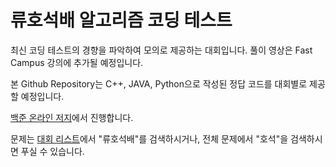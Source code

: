# 류호석배 알고리즘 코딩 테스트

최신 코딩 테스트의 경향을 파악하여 모의로 제공하는 대회입니다. 풀이 영상은 Fast Campus 강의에 추가될 예정입니다.

본 Github Repository는 C++, JAVA, Python으로 작성된 정답 코드를 대회별로 제공할 예정입니다.

[백준 온라인 저지](https://www.acmicpc.net/)에서 진행합니다.

문제는 [대회 리스트](https://www.acmicpc.net/contest/official/list)에서 "류호석배"를 검색하시거나, 전체 문제에서 "호석"을 검색하시면 푸실 수 있습니다.